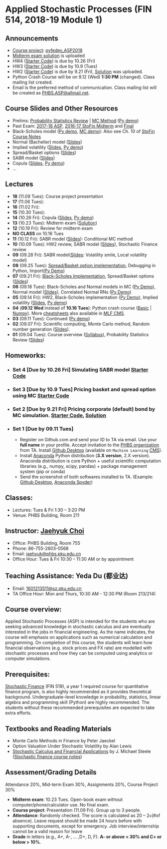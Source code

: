 # Applied Stochastic Processes (FIN 514, 2018-19 Module 1)

## Announcements
* [Course project](files/Project.md): [pyfedev_ASP2018](https://github.com/PHBS/pyfedev_ASP2018)
* [Midterm exam solution](files/ASP2018_Midterm.pdf) is uploaded
* HW4 ([Starter Code](py/HW4/TestCode_SABR.ipynb)) is due by 10.26 (Fri)
* HW3 ([Starter Code](py/HW3/TestCode_BasketSpread.ipynb)) is due by 10.9 (Tues)
* HW2 ([Starter Code](py/HW2/HW2.ipynb)) is due by 9.21 (Fri), [Solution](py/HW2/HW2_Solution.ipynb) was uploaded.
* Python Crash Course will be on 9.12 (Wed) **1:30 PM** (changed). Class mailing list created.
* Email is the preferred method of communication. Class mailing list will be created as PHBS.ASP@allmail.net.

## Course Slides and Other Resources
* Prelims: [Probability Statistics Review](files/Prob_Stat_Review.pdf) | [MC Method](files/MCmethod.pdf) ([Py demo](py/MC_Demo.ipynb))
* Past Exam: [2017-18 ASP](files/ASP2017_Midterm.pdf), [2016-17 StoFin Midterm](files/SF2016_Midterm.pdf) and [Final](files/SF2016_Final.pdf)
* Black-Scholes model ([Py demo](py/BlackScholes_ImpliedVol.ipynb), [MC demo](py/BlackScholes_MC.ipynb)): Also see Ch. 10 of [StoFin Course Notes](https://github.com/PHBS/2017.M3.StoFin/blob/master/files/SCFA_Notes.pdf)
* Normal (Bachelier) model ([Slides](files/Normal_Model.pdf))
* Implied volatility ([Slides](files/ImpVol.pdf), [Py demo](py/BlackScholes_ImpliedVol.ipynb))
* Spread/Basket options ([Slides](files/SpreadBasketOption.pdf))
* SABR model ([Slides](files/SABRmodel.pdf))
* Copula ([Slides](files/Copula.pdf), [Py demo](py/Demo_Copula.ipynb))
* ...

## Lectures
* __18__ (11.09 Tues): Course project presentation
* __17__ (11.06 Tues):
* __16__ (11.02 Fri):
* __15__ (10.30 Tues):
* __14__ (10.26 Fri): Copula ([Slides](files/Copula.pdf), [Py demo](py/Demo_Copula.ipynb))
* __13__ (10.23 Tues): Midterm exam ([Solution](files/ASP2018_Midterm.pdf))
* __12__ (10.19 Fri): Review for midterm exam
* __NO CLASS__ on 10.16 Tues
* __11__ (10.12 Fri): SABR model ([Slides](files/SABRmodel.pdf)): Conditional MC method
* __10__ (10.09 Tues): HW2 review, SABR model ([Slides](files/SABRmodel.pdf)), Stochastic Finance review
* __09__ (09.28 Fri): SABR model([Slides](files/SABRmodel.pdf): Volatility smile, Local volatility model)
* __08__ (09.25 Tues): [Spread/Basket option implementation](py/TestCode_BasketSpread.ipynb), Debugging in Python, Import([Py Demo](py/HW4/Demo_Advanced_Import.ipynb))
* __07__ (09.21 Fri): [Black-Scholes Implementation](https://github.com/PHBS-2017-ASP-Classroom/BSMmodel_Base), Spread/Basket options ([Slides](files/SpreadBasketOption.pdf))
* __06__ (09.18 Tues): Black-Scholes and Normal models in MC ([Py Demo](py/BlackScholes_MC.ipynb)), Normal model ([Slides](files/Normal_Model.pdf)), Correlated Normal RNs ([Py Demo](py/CorrelatedNormals_Demo.ipynb))
* __05__ (09.14 Fri): HW2, Black-Scholes implementation ([Py Demo](py/BlackScholes_FunctionVsClass.ipynb)), Implied volatility ([Slides](files/ImpVol.pdf), [Py demo](py/BlackScholes_ImpliedVol.ipynb))
* __04__ (__09.12 Wed__ instead of __10.16 Tues__): Python crash course ([Basic](py/PythonCrashCourse_Derek_Banas.ipynb) | [Numpy](py/PythonCrashCourse_Numpy.ipynb)).  More [cheatsheets](https://ehmatthes.github.io/pcc/cheatsheets/README.html) also available in [MLF CMS](http://cms.phbs.pku.edu.cn/claroline/document/document.php?cidReset=true&cidReq=FN570).
* __03__ (09.11 Tues): Continued ([Py demo](py/MC_Demo.ipynb))
* __02__ (09.07 Fri): Scientific computing, Monte Carlo method, Random number generation ([Slides](files/MCmethod.pdf)). 
* __01__ (09.04 Tues): Course overview ([Syllabus](files/syllabus.pdf)), Probability Statistics Review ([Slides](files/Prob_Stat_Review.pdf))

## Homeworks:
* ### __Set 4__ [Due by 10.26 Fri] Simulating SABR model [Starter Code](py/HW4/TestCode_SABR.ipynb)
* ### __Set 3__ [Due by 10.9 Tues] Pricing basket and spread option using MC [Starter Code](py/HW3/TestCode_BasketSpread.ipynb)
* ### __Set 2__ [Due by 9.21 Fri] Pricing corporate (default) bond by MC simulation. [Starter Code](py/HW2/HW2.ipynb), [Solution](py/HW2/HW2_Solution.ipynb)

* ### __Set 1__ [Due by 09.11 Tues]
  * Register on Github.com and send your ID to TA via email. Use your __full name__ in your profile. Accept invitation to the [PHBS organization](https://github.com/orgs/PHBS/people) from TA. Install [Github Desktop](https://desktop.github.com/) (available on `Machine Learning` [CMS](http://cms.phbs.pku.edu.cn/claroline/course/index.php?cid=FN570)). 
  * Install [Anaconda](https://www.anaconda.com/download/) Python distribution (__3.X version__, 2.X version). Anaconda distribution is core Python + useful scientific computation libraries (e.g., numpy, scipy, pandas) + package management system (pip or conda)
  * Send the screenshot of both softwares installed to TA. (Example: [Github Desktop](files/Choi_Jaehyuk_Github.png), [Anaconda Spyder](files/Choi_Jaehyuk_Python.png))

## Classes: 
* Lectures: Tues & Fri 1:30 – 3:20 PM
* Venue: PHBS Building, Room 211

## Instructor: [Jaehyuk Choi](http://www.jaehyukchoi.net/phbs_en)
* Office: PHBS Building, Room 755
* Phone: 86-755-2603-0568
* Email: jaehyuk@phbs.pku.edu.cn
* Office Hour: Tues & Fri 10:30 – 11:30 AM or by appointment

## Teaching Assistance: Yeda Du (都业达)
* Email: 1601213511@sz.pku.edu.cn
* TA Office Hour: Mon and Thurs, 10:30 AM - 12:30 PM (Room 213/214)

## Course overview: 
Applied Stochastic Processes (ASP) is intended for the students who are
seeking advanced knowledge in stochastic calculus and are eventually interested in the jobs in
financial engineering. As the name indicates, the course will emphasis on applications such as
numerical calculation and programming. On completion of this course, the students will learn
how financial observations (e.g. stock prices and FX rate) are modelled with stochastic
processes and how they can be computed using analytics or computer simulations.

## Prerequisites: 
[Stochastic Finance](https://github.com/PHBS/2017.M3.StoFin) (FIN 519), a year 1 required course for quantitative finance program, is also highly recommended as it provides theoretical background. Undergraduate-level knowledge in probability, statistics, linear algebra and programming skill (Python) are highly recommended. The students without these recommended prerequisites are expected to take extra efforts.

##  Textbooks and Reading Materials
* Monte Carlo Methods in Finance by Peter Jaeckel
* Option Valuation Under Stochastic Volatility by Alan Lewis
* [Stochastic Calculus and Financial Applications](http://www-stat.wharton.upenn.edu/~steele/StochasticCalculus.html) by J. Michael Steele
([Stochastic finance course notes](https://github.com/PHBS/2016.M3.StoFin/blob/master/files/Notes%20Steele.pdf))

## Assessment/Grading Details
Attendance 20%, Mid-term Exam 30%, Assignments 20%, Course Project 30%
* __Midterm exam__: 10.23 Tues. Open-book exam without computer/phone/calculator use. No final exam.
* __Course project__: Presentation (11.09 Fri). Group up to 3 people.
* __Attendance__: Randomly checked. The score is calculated as 20 – 2`x`(#of absence). Leave request should be made 24 hours before with supporting documents, except for emergency. Job interview/internship cannot be a valid reason for leave
* __Grade__ in letters (e.g., A+, A-, ... ,D+, D, F). __A- or above < 30% and C+ or below > 10%__.
